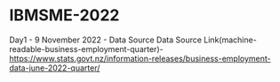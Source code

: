 # IBMSME-2022
Day1 - 9 November 2022 - Data Source
Data Source Link(machine-readable-business-employment-quarter)-https://www.stats.govt.nz/information-releases/business-employment-data-june-2022-quarter/
